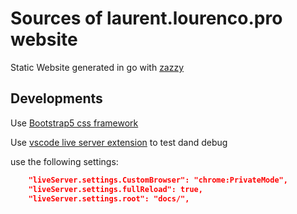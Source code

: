 # Sources of laurent.lourenco.pro website

Static Website generated in go with [zazzy](https://github.com/lolorenzo777/zazzy)

## Developments 

Use [Bootstrap5 css framework](https://getbootstrap.com/)

Use [vscode live server extension](https://marketplace.visualstudio.com/items?itemName=ritwickdey.LiveServer) to test dand debug

use the following settings:
```json
    "liveServer.settings.CustomBrowser": "chrome:PrivateMode",
    "liveServer.settings.fullReload": true,
    "liveServer.settings.root": "docs/",
```

